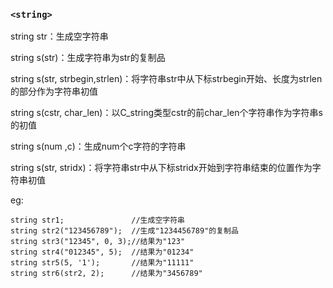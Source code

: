 ### `<string>`

string str：生成空字符串

string s(str)：生成字符串为str的复制品

string s(str, strbegin,strlen)：将字符串str中从下标strbegin开始、长度为strlen的部分作为字符串初值

string s(cstr, char_len)：以C_string类型cstr的前char_len个字符串作为字符串s的初值

string s(num ,c)：生成num个c字符的字符串

string s(str, stridx)：将字符串str中从下标stridx开始到字符串结束的位置作为字符串初值

eg:


    string str1;               //生成空字符串
    string str2("123456789");  //生成"1234456789"的复制品
    string str3("12345", 0, 3);//结果为"123"
    string str4("012345", 5);  //结果为"01234"
    string str5(5, '1');       //结果为"11111"
    string str6(str2, 2);      //结果为"3456789"

### 